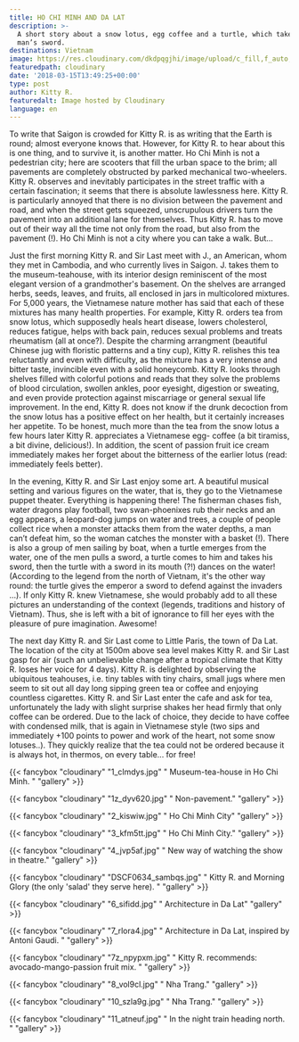 ```yaml
---
title: HO CHI MINH AND DA LAT
description: >-
  A short story about a snow lotus, egg coffee and a turtle, which takes one
  man’s sword.
destinations: Vietnam
image: https://res.cloudinary.com/dkdpqgjhi/image/upload/c_fill,f_auto,q_auto,w_300/0title_yjzqzs.jpg
featuredpath: cloudinary
date: '2018-03-15T13:49:25+00:00'
type: post
author: Kitty R.
featuredalt: Image hosted by Cloudinary
language: en
---
```

To write that Saigon is crowded for Kitty R. is as writing that the Earth is round; almost everyone knows that. However, for Kitty R. to hear about this is one thing, and to survive it, is another matter. Ho Chi Minh is not a pedestrian city; here are scooters that fill the urban space to the brim; all pavements are completely obstructed by parked mechanical two-wheelers. Kitty R. observes and inevitably participates in the street traffic with a certain fascination; it seems that there is absolute lawlessness here. Kitty R. is particularly annoyed that there is no division between the pavement and road, and when the street gets squeezed, unscrupulous drivers turn the pavement into an additional lane for themselves. Thus Kitty R. has to move out of their way all the time not only from the road, but also from the pavement (!). Ho Chi Minh is not a city where you can take a walk. But...

Just the first morning Kitty R. and Sir Last meet with J., an American, whom they met in Cambodia, and who currently lives in Saigon. J. takes them to the museum-teahouse, with its interior design reminiscent of the most elegant version of a grandmother's basement. On the shelves are arranged herbs, seeds, leaves, and fruits, all enclosed in jars in multicolored mixtures. For 5,000 years, the Vietnamese nature mother has said that each of these mixtures has many health properties. For example, Kitty R. orders tea from snow lotus, which supposedly heals heart disease, lowers cholesterol, reduces fatigue, helps with back pain, reduces sexual problems and treats rheumatism (all at once?). Despite the charming arrangment (beautiful Chinese jug with floristic patterns and a tiny cup), Kitty R. relishes this tea reluctantly and even with difficulty, as the mixture has a very intense and bitter taste, invincible even with a solid honeycomb. Kitty R. looks through shelves filled with colorful potions and reads that they solve the problems of blood circulation, swollen ankles, poor eyesight, digestion or sweating, and even provide protection against miscarriage or general sexual life improvement. In the end, Kitty R. does not know if the drunk decoction from the snow lotus has a positive effect on her health, but it certainly increases her appetite. To be honest, much more than the tea from the snow lotus a few hours later Kitty R. appreciates a Vietnamese egg- coffee (a bit tiramiss, a bit divine, delicious!). In addition, the scent of passion fruit ice cream immediately makes her forget about the bitterness of the earlier lotus (read: immediately feels better).

In the evening, Kitty R. and Sir Last enjoy some art. A beautiful musical setting and various figures on the water, that is, they go to the Vietnamese puppet theater. Everything is happening there! The fisherman chases fish, water dragons play football, two swan-phoenixes rub their necks and an egg appears, a leopard-dog jumps on water and trees, a couple of people collect rice when a monster attacks them from the water depths, a man can’t defeat him, so the woman catches the monster with a basket (!). There is also a group of men sailing by boat, when a turtle emerges from the water, one of the men pulls a sword, a turtle comes to him and takes his sword, then the turtle with a sword in its mouth (?!) dances on the water! (According to the legend from the north of Vietnam, it's the other way round: the turtle gives the emperor a sword to defend against the invaders ...). If only Kitty R. knew Vietnamese, she would probably add to all these pictures an understanding of the context (legends, traditions and history of Vietnam). Thus, she is left with a bit of ignorance to fill her eyes with the pleasure of pure imagination. Awesome!

The next day Kitty R. and Sir Last come to Little Paris, the town of Da Lat. The location of the city at 1500m above sea level makes Kitty R. and Sir Last gasp for air (such an unbelievable change after a tropical climate that Kitty R. loses her voice for 4 days). Kitty R. is delighted by observing the ubiquitous teahouses, i.e. tiny tables with tiny chairs, small jugs where men seem to sit out all day long sipping green tea or coffee and enjoying countless cigarettes. Kitty R. and Sir Last enter the cafe and ask for tea, unfortunately the lady with slight surprise shakes her head firmly that only coffee can be ordered. Due to the lack of choice, they decide to have coffee with condensed milk, that is again in Vietnamese style (two sips and immediately +100 points to power and work of the heart, not some snow lotuses..). They quickly realize that the tea could not be ordered because it is always hot, in thermos, on every table... for free!

{{< fancybox "cloudinary" "1_clmdys.jpg" "     Museum-tea-house in Ho Chi Minh. " "gallery" >}}

{{< fancybox "cloudinary" "1z_dyv620.jpg" "     Non-pavement." "gallery" >}}

{{< fancybox "cloudinary" "2_kiswiw.jpg" "     Ho Chi Minh City" "gallery" >}}

{{< fancybox "cloudinary" "3_kfm5tt.jpg" "     Ho Chi Minh City." "gallery" >}}

{{< fancybox "cloudinary" "4_jvp5af.jpg" "     New way of watching the show in theatre." "gallery" >}}

{{< fancybox "cloudinary" "DSCF0634_sambqs.jpg" "     Kitty R. and Morning Glory (the only 'salad' they serve here). " "gallery" >}}

{{< fancybox "cloudinary" "6_sifidd.jpg" "     Architecture in Da Lat" "gallery" >}}

{{< fancybox "cloudinary" "7_rlora4.jpg" "     Architecture in Da Lat, inspired by Antoni Gaudi. " "gallery" >}}

{{< fancybox "cloudinary" "7z_npypxm.jpg" "     Kitty R. recommends: avocado-mango-passion fruit mix. " "gallery" >}}

{{< fancybox "cloudinary" "8_vol9cl.jpg" "     Nha Trang." "gallery" >}}

{{< fancybox "cloudinary" "10_szla9g.jpg" "     Nha Trang." "gallery" >}}

{{< fancybox "cloudinary" "11_atneuf.jpg" "     In the night train heading north. " "gallery" >}}

